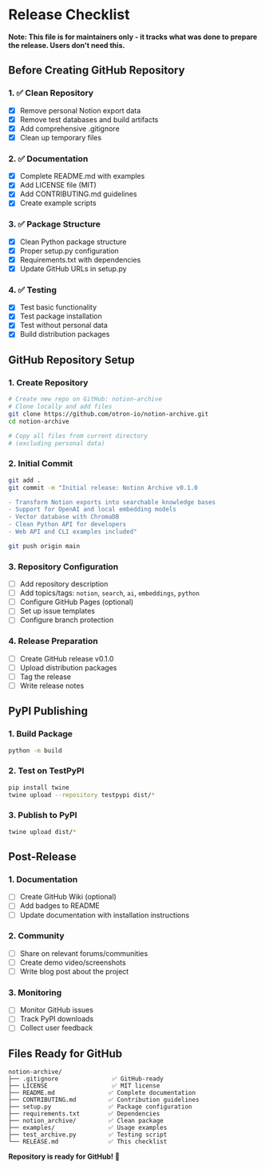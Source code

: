 # Release Checklist

**Note: This file is for maintainers only - it tracks what was done to prepare the release. Users don't need this.**

## Before Creating GitHub Repository

### 1. ✅ Clean Repository
- [x] Remove personal Notion export data
- [x] Remove test databases and build artifacts
- [x] Add comprehensive .gitignore
- [x] Clean up temporary files

### 2. ✅ Documentation
- [x] Complete README.md with examples
- [x] Add LICENSE file (MIT)
- [x] Add CONTRIBUTING.md guidelines
- [x] Create example scripts

### 3. ✅ Package Structure
- [x] Clean Python package structure
- [x] Proper setup.py configuration
- [x] Requirements.txt with dependencies
- [x] Update GitHub URLs in setup.py

### 4. ✅ Testing
- [x] Test basic functionality
- [x] Test package installation
- [x] Test without personal data
- [x] Build distribution packages

## GitHub Repository Setup

### 1. Create Repository
```bash
# Create new repo on GitHub: notion-archive
# Clone locally and add files
git clone https://github.com/otron-io/notion-archive.git
cd notion-archive

# Copy all files from current directory
# (excluding personal data)
```

### 2. Initial Commit
```bash
git add .
git commit -m "Initial release: Notion Archive v0.1.0

- Transform Notion exports into searchable knowledge bases
- Support for OpenAI and local embedding models  
- Vector database with ChromaDB
- Clean Python API for developers
- Web API and CLI examples included"

git push origin main
```

### 3. Repository Configuration
- [ ] Add repository description
- [ ] Add topics/tags: `notion`, `search`, `ai`, `embeddings`, `python`
- [ ] Configure GitHub Pages (optional)
- [ ] Set up issue templates
- [ ] Configure branch protection

### 4. Release Preparation
- [ ] Create GitHub release v0.1.0
- [ ] Upload distribution packages
- [ ] Tag the release
- [ ] Write release notes

## PyPI Publishing

### 1. Build Package
```bash
python -m build
```

### 2. Test on TestPyPI
```bash
pip install twine
twine upload --repository testpypi dist/*
```

### 3. Publish to PyPI
```bash
twine upload dist/*
```

## Post-Release

### 1. Documentation
- [ ] Create GitHub Wiki (optional)
- [ ] Add badges to README
- [ ] Update documentation with installation instructions

### 2. Community
- [ ] Share on relevant forums/communities
- [ ] Create demo video/screenshots
- [ ] Write blog post about the project

### 3. Monitoring
- [ ] Monitor GitHub issues
- [ ] Track PyPI downloads
- [ ] Collect user feedback

## Files Ready for GitHub

```
notion-archive/
├── .gitignore               ✅ GitHub-ready
├── LICENSE                  ✅ MIT license
├── README.md               ✅ Complete documentation  
├── CONTRIBUTING.md         ✅ Contribution guidelines
├── setup.py                ✅ Package configuration
├── requirements.txt        ✅ Dependencies
├── notion_archive/         ✅ Clean package
├── examples/               ✅ Usage examples
├── test_archive.py         ✅ Testing script
└── RELEASE.md              ✅ This checklist
```

**Repository is ready for GitHub! 🚀**
